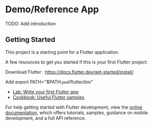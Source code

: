 # Demo/Reference App

TODO: Add introduction

## Getting Started

This project is a starting point for a Flutter application.

A few resources to get you started if this is your first Flutter project:

Download Flutter : https://docs.flutter.dev/get-started/install/

Add export PATH="$PATH:`pwd`/flutter/bin"

- [Lab: Write your first Flutter app](https://docs.flutter.dev/get-started/codelab)
- [Cookbook: Useful Flutter samples](https://docs.flutter.dev/cookbook)

For help getting started with Flutter development, view the
[online documentation](https://docs.flutter.dev/), which offers tutorials,
samples, guidance on mobile development, and a full API reference.
